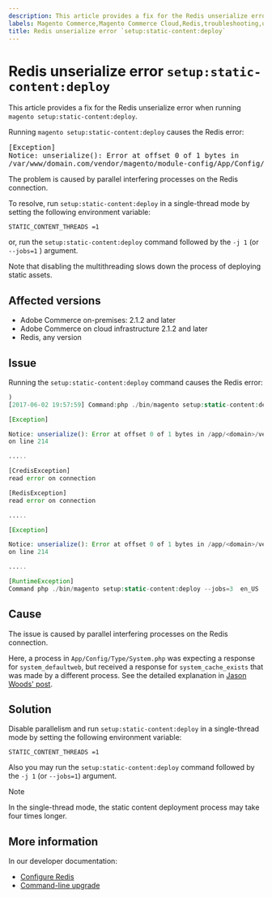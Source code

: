 ```yaml
---
description: This article provides a fix for the Redis unserialize error when running `magento setup:static-content:deploy`.
labels: Magento Commerce,Magento Commerce Cloud,Redis,troubleshooting,unserialize error,Adobe Commerce,cloud infrastructure,on-premises
title: Redis unserialize error `setup:static-content:deploy`
---
```


# Redis unserialize error `setup:static-content:deploy`

This article provides a fix for the Redis unserialize error when running `magento setup:static-content:deploy`.

Running `magento setup:static-content:deploy` causes the Redis error:

<pre>[Exception]
Notice: unserialize(): Error at offset 0 of 1 bytes in
/var/www/domain.com/vendor/magento/module-config/App/Config/Type/System.php on line 214</pre>

The problem is caused by parallel interfering processes on the Redis connection.

To resolve, run `setup:static-content:deploy` in a single-thread mode by setting the following environment variable:

```clike
STATIC_CONTENT_THREADS =1
```

or, run the `setup:static-content:deploy` command followed by the `-j 1` (or `--jobs=1` ) argument.

Note that disabling the multithreading slows down the process of deploying static assets.

## Affected versions

* Adobe Commerce on-premises: 2.1.2 and later
* Adobe Commerce on cloud infrastructure 2.1.2 and later
* Redis, any version

## Issue

Running the `setup:static-content:deploy` command causes the Redis error:

```php
)
[2017-06-02 19:57:59] Command:php ./bin/magento setup:static-content:deploy --jobs=3  en_US

[Exception]                                                                                                                        

Notice: unserialize(): Error at offset 0 of 1 bytes in /app/<domain>/vendor/magento/module-config/App/Config/Type/System.php
on line 214

.....

[CredisException]
read error on connection

[RedisException]
read error on connection

.....

[Exception]

Notice: unserialize(): Error at offset 0 of 1 bytes in /app/<domain>/vendor/magento/module-config/App/Config/Type/System.php
on line 214                         

.....

[RuntimeException]                                                                                       
Command php ./bin/magento setup:static-content:deploy --jobs=3  en_US  returned code 3
```

## Cause

The issue is caused by parallel interfering processes on the Redis connection.

Here, a process in `App/Config/Type/System.php` was expecting a response for `system_defaultweb`, but received a response for `system_cache_exists` that was made by a different process. See the detailed explanation in [Jason Woods' post](https://github.com/magento/magento2/issues/9287#issuecomment-302362283).

## Solution

Disable parallelism and run `setup:static-content:deploy` in a single-thread mode by setting the following environment variable:

```clike
STATIC_CONTENT_THREADS =1
```

Also you may run the `setup:static-content:deploy` command followed by the `-j 1` (or `--jobs=1`) argument.

>[!NOTE]
>
>In the single-thread mode, the static content deployment process may take four times longer.

## More information

In our developer documentation:

* [Configure Redis](http://devdocs.magento.com/guides/v2.2/config-guide/redis/config-redis.html)
* [Command-line upgrade](http://devdocs.magento.com/guides/v2.2/comp-mgr/cli/cli-upgrade.html)